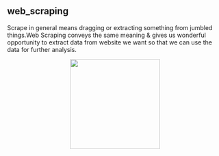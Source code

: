 ## web_scraping
Scrape in general means dragging or extracting something from jumbled things.Web Scraping conveys the same meaning & gives us wonderful opportunity to extract data from website we want so that we can use the data for further analysis.







<p align="center">
  <img src="Images/web-scraping-demystified.png",alt="neofetch" align="middle" height="210px">
  </p>








